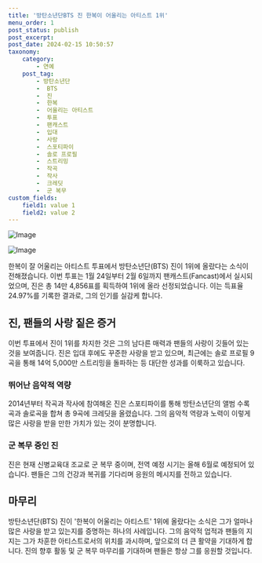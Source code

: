 ```yaml
---
title: '방탄소년단BTS 진 한복이 어울리는 아티스트 1위'
menu_order: 1
post_status: publish
post_excerpt: 
post_date: 2024-02-15 10:50:57
taxonomy:
    category:
        - 연예
    post_tag:
        - 방탄소년단
        -  BTS
        -  진
        -  한복
        -  어울리는 아티스트
        -  투표
        -  팬캐스트
        -  입대
        -  사랑
        -  스포티파이
        -  솔로 프로필
        -  스트리밍
        -  작곡
        -  작사
        -  크레딧
        -  군 복무
custom_fields:
    field1: value 1
    field2: value 2
---
```


![Image](https://mimgnews.pstatic.net/image/311/2024/02/13/0001690870_001_20240213083101312.jpg?type=w540)

![Image](https://ssl.pstatic.net/mimgnews/image/311/2024/02/13/0001690870_002_20240213083101364.jpg?type=w540)

한복이 잘 어울리는 아티스트 투표에서 방탄소년단(BTS) 진이 1위에 올랐다는 소식이 전해졌습니다. 이번 투표는 1월 24일부터 2월 6일까지 팬캐스트(Fancast)에서 실시되었으며, 진은 총 14만 4,856표를 획득하여 1위에 올라 선정되었습니다. 이는 득표율 24.97%를 기록한 결과로, 그의 인기를 실감케 합니다.
## 진, 팬들의 사랑 짙은 증거
이번 투표에서 진이 1위를 차지한 것은 그의 남다른 매력과 팬들의 사랑이 깃들어 있는 것을 보여줍니다. 진은 입대 후에도 꾸준한 사랑을 받고 있으며, 최근에는 솔로 프로필 9곡을 통해 14억 5,000만 스트리밍을 돌파하는 등 대단한 성과를 이룩하고 있습니다.
### 뛰어난 음악적 역량
2014년부터 작곡과 작사에 참여해온 진은 스포티파이를 통해 방탄소년단의 앨범 수록곡과 솔로곡을 합쳐 총 9곡에 크레딧을 올렸습니다. 그의 음악적 역량과 노력이 이렇게 많은 사랑을 받을 만한 가치가 있는 것이 분명합니다.
### 군 복무 중인 진
진은 현재 신병교육대 조교로 군 복무 중이며, 전역 예정 시기는 올해 6월로 예정되어 있습니다. 팬들은 그의 건강과 복귀를 기다리며 응원의 메시지를 전하고 있습니다.
## 마무리
방탄소년단(BTS) 진이 '한복이 어울리는 아티스트' 1위에 올랐다는 소식은 그가 얼마나 많은 사랑을 받고 있는지를 증명하는 하나의 사례입니다. 그의 음악적 업적과 팬들의 지지는 그가 차훈한 아티스트로서의 위치를 과시하며, 앞으로의 더 큰 활약을 기대하게 합니다. 진의 향후 활동 및 군 복무 마무리를 기대하며 팬들은 항상 그를 응원할 것입니다.
